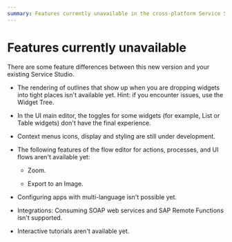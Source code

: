 ```yaml
---
summary: Features currently unavailable in the cross-platform Service Studio.  
---
```

# Features currently unavailable

There are some feature differences between this new version and your existing Service Studio.

* The rendering of outlines that show up when you are dropping widgets into tight places isn't available yet. Hint: if you encounter issues, use the Widget Tree.

* In the UI main editor, the toggles for some widgets (for example, List or Table widgets) don't have the final experience.

* Context menus icons, display and styling are still under development.

* The following features of the flow editor for actions, processes, and UI flows aren't available yet:

    * Zoom.

    * Export to an Image.

* Configuring apps with multi-language isn't possible yet.

* Integrations: Consuming SOAP web services and SAP Remote Functions isn't supported.

* Interactive tutorials aren't available yet.
